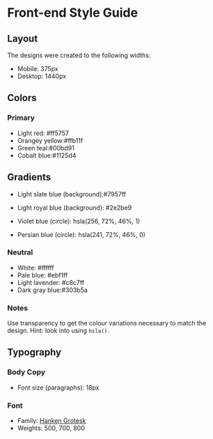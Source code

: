 # Front-end Style Guide

## Layout

The designs were created to the following widths:

- Mobile: 375px
- Desktop: 1440px

## Colors

### Primary

- Light red: #ff5757
- Orangey yellow:#ffb11f
- Green teal:#00bd91
- Cobalt blue:#1125d4

## Gradients

- Light slate blue (background):#7957ff
- Light royal blue (background): #2e2be9

- Violet blue (circle): hsla(256, 72%, 46%, 1)
- Persian blue (circle): hsla(241, 72%, 46%, 0)

### Neutral

- White: #ffffff
- Pale blue: #ebf1ff
- Light lavender: #c8c7ff
- Dark gray blue:#303b5a

### Notes

Use transparency to get the colour variations necessary to match the design. Hint: look into using `hsla()`.

## Typography

### Body Copy

- Font size (paragraphs): 18px

### Font

- Family: [Hanken Grotesk](https://fonts.google.com/specimen/Hanken+Grotesk)
- Weights: 500, 700, 800

